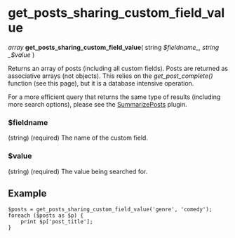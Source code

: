 # get\_posts\_sharing\_custom\_field\_value #

_array_ **get\_posts\_sharing\_custom\_field\_value**( string _$fieldname_, string _$value_ )

Returns an array of posts (including all custom fields).  Posts are returned as associative arrays (not objects). This relies on the _get\_post\_complete()_ function (see this page), but it is a database intensive operation.

For a more efficient query that returns the same type of results (including more search options), please see the [SummarizePosts](http://wordpress.org/extend/plugins/summarize-posts/) plugin.

### $fieldname ###
(string) (required) The name of the custom field.

### $value ###
(string) (required) The value being searched for.

## Example ##

```
$posts = get_posts_sharing_custom_field_value('genre', 'comedy');	
foreach ($posts as $p) {
	print $p['post_title'];
}

```